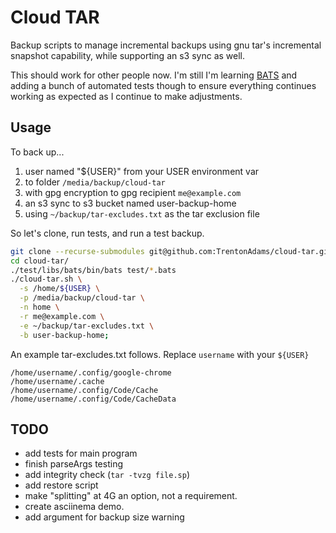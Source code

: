 # Cloud TAR

Backup scripts to manage incremental backups using gnu tar's incremental snapshot capability, while supporting an s3 sync as well.

This should work for other people now.  I'm still I'm learning [BATS](https://github.com/sstephenson/bats) and adding a bunch of automated tests though to ensure everything continues working as expected as I continue to make adjustments.
    
## Usage                  
To back up...
1. user named "${USER}" from your USER environment var
2. to folder `/media/backup/cloud-tar`
3. with gpg encryption to gpg recipient `me@example.com`
4. an s3 sync to s3 bucket named user-backup-home
5. using `~/backup/tar-excludes.txt` as the tar exclusion file

So let's clone, run tests, and run a test backup.

```bash
git clone --recurse-submodules git@github.com:TrentonAdams/cloud-tar.git
cd cloud-tar/
./test/libs/bats/bin/bats test/*.bats
./cloud-tar.sh \
  -s /home/${USER} \
  -p /media/backup/cloud-tar \
  -n home \
  -r me@example.com \
  -e ~/backup/tar-excludes.txt \
  -b user-backup-home;
```

An example tar-excludes.txt follows.  Replace `username` with your `${USER}`

```text
/home/username/.config/google-chrome
/home/username/.cache
/home/username/.config/Code/Cache
/home/username/.config/Code/CacheData
```

## TODO
                     
* add tests for main program
* finish parseArgs testing
* add integrity check (`tar -tvzg file.sp`)
* add restore script
* make "splitting" at 4G an option, not a requirement.
* create asciinema demo.
* add argument for backup size warning

